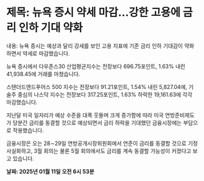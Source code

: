 # **제목: 뉴욕 증시 약세 마감...강한 고용에 금리 인하 기대 약화**

  내용: 뉴욕 증시는 예상과 달리 강세를 보인 고용 지표에 기준 금리 인하 기대감이 약화하면서 약세로 마감했습니다. 

뉴욕 증시에서 다우존스30 산업평균지수는 전장보다 696.75포인트, 1.63% 내린 41,938.45에 거래를 마쳤습니다. 

스탠더드앤드푸어스 500 지수는 전장보다 91.21포인트, 1.54% 내린 5,827.04에, 기술주 중심의 나스닥 지수는 전장보다 317.25포인트, 1.63% 하락한 19,161.63에 각각 마감했습니다. 

지난달 미국 일자리가 예상 수준을 대폭 웃돌며 크게 증가함에 따라 미국 연방준비제도가 당분간 금리를 동결할 것으로 예상되면서 금리 하락을 기대했던 금융시장에는 부담으로 작용했습니다. 

금융시장은 오는 28∼29일 연방공개시장위원회에서 연준이 금리를 동결할 것으로 기정사실화하고, 3월 회의는 물론 5월 회의에서도 금리를 계속 동결할 가능성이 커졌다고 보고 있습니다.

  **날짜: 2025년 01월 11일 오전 6시 53분**